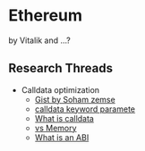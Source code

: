 # Ethereum

by Vitalik and ...?

## Research Threads

* Calldata optimization
    * [Gist by Soham zemse](https://gist.github.com/zemse/bd65a0c853fd66216ad758cd740b8a18)
    * [calldata keyword paramete](https://ethereum.stackexchange.com/questions/63247/)
    * [What is calldata](https://ethereum.stackexchange.com/questions/52989)
    * [vs Memory](https://ethereum.stackexchange.com/questions/74442)
    * [What is an ABI](https://ethereum.stackexchange.com/questions/234)

